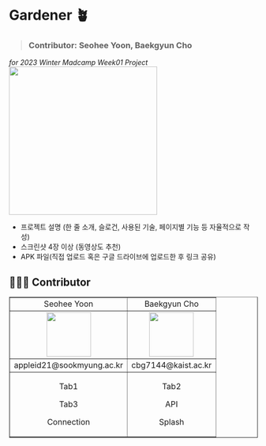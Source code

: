 # Gardener 🪴
> ### Contributor: Seohee Yoon, Baekgyun Cho
*for 2023 Winter Madcamp Week01 Project* <br/>
<img src="https://github.com/cbg7144/Gardener/assets/102652293/976962ef-f98d-4bb3-a20f-4de4cda41d19" width="300px" height="300px"/>


- 프로젝트 설명 (한 줄 소개, 슬로건, 사용된 기술, 페이지별 기능 등 자율적으로 작성)
- 스크린샷 4장 이상 (동영상도 추천)
- APK 파일(직접 업로드 혹은 구글 드라이브에 업로드한 후 링크 공유)

## 🧑‍🤝‍🧑 Contributor
  <table border="" cellspacing="0" cellpadding="0" width="100%">
  <tr width="100%">
  <td align="center">Seohee Yoon</a></td>
  <td align="center">Baekgyun Cho</a></td>
  </tr>
  <tr>
  <td  align="center"><a href="https://imgbb.com/"><img src="https://github.com/cbg7144/Gardener/assets/102652293/4607f870-f17f-4b55-993f-e7d4700131e0" border="0" width="90px"></a></td>
  <td  align="center"><a href="https://imgbb.com/"><img src="https://github.com/cbg7144/Gardener/assets/102652293/cbc19b9a-4fea-47c1-9640-fc007bf10bc0" border="0" width="90px"></a></td>
</tr>
  <tr width="100%">
  <td  align="center">appleid21@sookmyung.ac.kr</td>
  <td  align="center">cbg7144@kaist.ac.kr</td>
     </tr>
      <tr width="100%">
       <td  align="center"><p>Tab1</p><p>Tab3</p><p>Connection</p></td>
       <td  align="center"><p>Tab2</p><p>API</p><p>Splash</p></td>
     </tr>
  </table>
